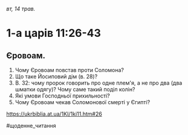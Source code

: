 
_вт, 14 трав._

# 1-а царів 11:26-43

## Єровоам.
1. Чому Єровоам повстав проти Соломона?
2. Що таке Йосиповий дім (в. 28)?
3. В. 32: чому пророк говорить про одне плем'я, а не про два (два шматки одягу)? Чому саме такий поділ колін?
4. Які умови Господньої прихильності?
5. Чому Єровоам чекав Соломонової смерті у Єгипті?

https://ukrbiblia.at.ua/1KI/1ki11.htm#26 

#щоденне_читання
